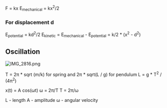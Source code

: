 F = kx
E<sub>mechanical</sub> = kx<sup>2</sup>/2

### For displacement d

E<sub>potential</sub> = kd<sup>2</sup>/2
E<sub>kinetic</sub> = E<sub>mechanical</sub> - E<sub>potential</sub> = k/2 \* (x<sup>2</sup> - d<sup>2</sup>)

## Oscillation

![IMG_2816.png](img_2816.png)

T = 2π \* sqrt (m/k) for spring and 2π \* sqrt(L / g) for pendulum
L = g \* T<sup>2</sup> / (4π<sup>2</sup>)

x(t) = A cos(ωt)
ω = 2π/T
T = 2π/ω

L - length
A - amplitude
ω - angular velocity
